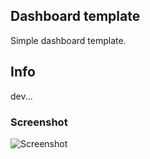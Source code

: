 ## Dashboard template

Simple dashboard template.

## Info

dev...

### Screenshot

![Screenshot](https://raw.githubusercontent.com/css-ui/dashboard/master/dashboard.png)
